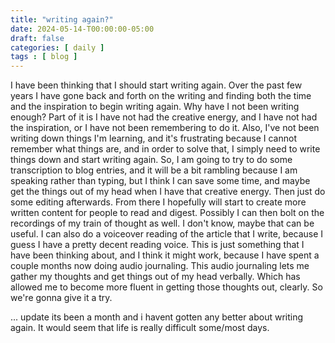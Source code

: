```yaml
---
title: "writing again?"
date: 2024-05-14-T00:00:00-05:00
draft: false
categories: [ daily ]
tags : [ blog ]
---
```

I have been thinking that I should start writing again.  Over the past few years I have gone back and forth on the writing and finding both the time and the inspiration to begin writing again.
Why have I not been writing enough?
Part of it is I have not had the creative energy, and I have not had the inspiration, or I have not been remembering to do it.
Also, I've not been writing down things I'm learning, and it's frustrating because I cannot remember what things are, and in order to solve that, I simply need to write things down and start writing again.
So, I am going to try to do some transcription to blog entries, and it will be a bit rambling because I am speaking rather than typing, but I think I can save some time, and maybe get the things out of my head when I have that creative energy. Then just do some editing afterwards. From there I hopefully will start to create more written content for people to read and digest. Possibly I can then bolt on the recordings of my train of thought as well. I don't know, maybe that can be useful. I can also do a voiceover reading of the article that I write, because I guess I have a pretty decent reading voice. This is just something that I have been thinking about, and I think it might work, because I have spent a couple months now doing audio journaling. This audio journaling lets me gather my thoughts and get things out of my head verbally.  Which has allowed me to become more fluent in getting those thoughts out, clearly.
So we're gonna give it a try.

... update   its been a month and i havent gotten any better about writing again.
It would seem that life is really difficult some/most days.
